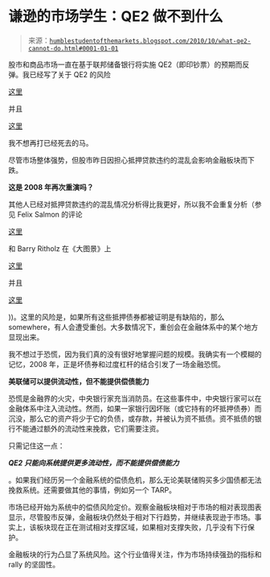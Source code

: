 <!--yml

分类：未分类

日期：2024-05-18 04:32:46

-->

# 谦逊的市场学生：QE2 做不到什么

> 来源：[`humblestudentofthemarkets.blogspot.com/2010/10/what-qe2-cannot-do.html#0001-01-01`](https://humblestudentofthemarkets.blogspot.com/2010/10/what-qe2-cannot-do.html#0001-01-01)

股市和商品市场一直在基于联邦储备银行将实施 QE2（即印钞票）的预期而反弹。我已经写了关于 QE2 的风险

[这里](http://humblestudentofthemarkets.blogspot.com/2010/10/apocalypse-on-november-3.html)

并且

[这里](http://humblestudentofthemarkets.blogspot.com/2010/10/will-qe-lead-to-class-warfare.html)

我不想再打已经死去的马。

尽管市场整体强势，但股市昨日因担心抵押贷款违约的混乱会影响金融板块而下跌。

**这是 2008 年再次重演吗？**

其他人已经对抵押贷款违约的混乱情况分析得比我更好，所以我不会重复分析（参见 Felix Salmon 的评论

[这里](http://blogs.reuters.com/felix-salmon/2010/10/13/the-enormous-mortgage-bond-scandal/)

和 Barry Ritholz 在《大图景》上

[这里](http://www.ritholtz.com/blog/2010/10/why-%e2%80%9cblank-name%e2%80%9d-matters-and-trustee-obligations/)

并且

[这里](http://www.ritholtz.com/blog/2010/10/foreclosure-fraud-linkfest/)

))。这里的风险是，如果所有这些抵押债券都被证明是有缺陷的，那么 somewhere，有人会遭受重创。大多数情况下，重创会在金融体系中的某个地方显现出来。

我不想过于恐慌，因为我们真的没有很好地掌握问题的规模。我确实有一个模糊的记忆，2008 年，正是坏债券和过度杠杆的结合引发了一场金融恐慌。

**美联储可以提供流动性，但不能提供偿债能力**

恐慌是金融界的火灾，中央银行家充当消防员。在这些事件中，中央银行家可以在金融体系中注入流动性。然而，如果一家银行因坏账（或它持有的坏抵押债券）而沉没，那么它的资产将少于它的负债，或存款，并被认为资不抵债。资不抵债的银行不能通过额外的流动性来挽救，它们需要注资。

只需记住这一点：

***QE2 只能向系统提供更多流动性，而不能提供偿债能力***

。如果我们经历另一个金融系统的偿债危机，那么无论美联储购买多少国债都无法挽救系统。还需要做其他的事情，例如另一个 TARP。

市场已经开始为系统中的偿债风险定价。观察金融板块相对于市场的相对表现图表显示，尽管股市反弹，金融板块仍然处于相对下行趋势，并继续表现逊于市场。事实上，该板块现在正在测试相对支撑区域，如果相对支撑失败，几乎没有下行保护。

金融板块的行为凸显了系统风险。这个行业值得关注，作为市场持续强劲的指标和 rally 的坚固性。
